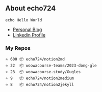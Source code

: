## About echo724

<pre><code>echo Hello World</code></pre>

- [Personal Blog](https://medium.com/@echo724)
- [Linkedin Profile](https://www.linkedin.com/in/echo724)

### My Repos
```
⭐️ 600 📦 echo724/notion2md
⭐️ 32  📦 woowacourse-teams/2023-dong-gle
⭐️ 23  📦 woowacourse-study/Gugles
⭐️ 9   📦 echo724/notion2medium
⭐️ 8   📦 echo724/notion2jekyll
```
